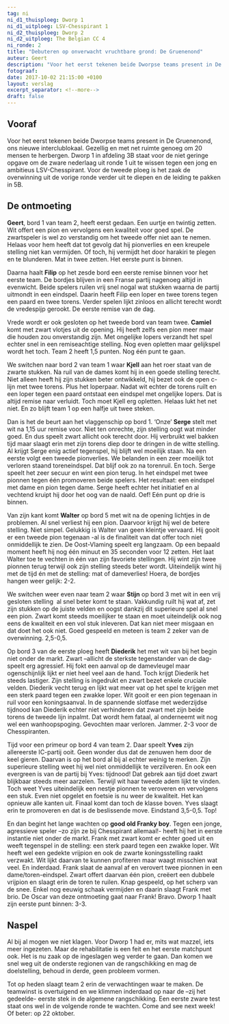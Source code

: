 ```yaml
---
tag: ni
ni_d1_thuisploeg: Dworp 1
ni_d1_uitploeg: LSV-Chesspirant 1
ni_d2_thuisploeg: Dworp 2
ni_d2_uitploeg: The Belgian CC 4
ni_ronde: 2
title: "Debuteren op onverwacht vruchtbare grond: De Gruenenond"
auteur: Geert
description: "Voor het eerst tekenen beide Dworpse teams present in De Gruenenond, ons nieuwe interclublokaal. Gezellig en met net ruimte genoeg om 20 mensen te herbergen."
fotograaf:
date: 2017-10-02 21:15:00 +0100
layout: verslag
excerpt_separator: <!--more-->
draft: false
---
```

## Vooraf

Voor het eerst tekenen beide Dworpse teams present in De Gruenenond, ons nieuwe interclublokaal. Gezellig en met net ruimte genoeg om 20 mensen te herbergen. Dworp 1 in afdeling 3B staat voor de niet geringe opgave om de zware nederlaag uit ronde 1 uit te wissen tegen een jong en ambitieus LSV-Chesspirant. Voor de tweede ploeg is het zaak de overwinning uit de vorige ronde verder uit te diepen en de leiding te pakken in 5B.<!--more-->

## De ontmoeting

**Geert**, bord 1 van team 2, heeft eerst gedaan. Een uurtje en twintig zetten. Wit offert een pion en vervolgens een kwaliteit voor goed spel. De zwartspeler is wel zo verstandig om het tweede offer niet aan te nemen. Helaas voor hem heeft dat tot gevolg dat hij pionverlies en een kreupele stelling niet kan vermijden. Of toch, hij vermijdt het door harakiri te plegen en te blunderen. Mat in twee zetten. Het eerste punt is binnen.

Daarna haalt **Filip** op het zesde bord een eerste remise binnen voor het eerste team. De bordjes blijven in een Franse partij nagenoeg altijd in evenwicht. Beide spelers ruilen vrij snel nogal wat stukken waarna de partij uitmondt in een eindspel. Daarin heeft Filip een loper en twee torens tegen een paard en twee torens. Verder spelen lijkt zinloos en allicht terecht wordt de vredespijp gerookt. De eerste remise van de dag.

Vrede wordt er ook gesloten op het tweede bord van team twee. **Camiel** komt met zwart vlotjes uit de opening. Hij heeft zelfs een pion meer maar die houden zou onverstandig zijn. Met ongelijke lopers verzandt het spel echter snel in een remiseachtige stelling. Nog even opletten maar gelijkspel wordt het toch. Team 2 heeft 1,5 punten. Nog één punt te gaan.

We switchen naar bord 2 van team 1 waar **Kjell** aan het roer staat van de zwarte stukken. Na ruil van de dames komt hij in een goede stelling terecht. Niet alleen heeft hij zijn stukken beter ontwikkeld, hij bezet ook de open c-lijn met twee torens. Plus het loperpaar. Nadat wit echter de torens ruilt en een loper tegen een paard ontstaat een eindspel met ongelijke lopers. Dat is altijd remise naar verluidt. Toch moet Kjell erg opletten. Helaas lukt het net niet. En zo blijft team 1 op een halfje uit twee steken.

Dan is het de beurt aan het vlaggenschip op bord 1. ‘Onze’ **Serge** stelt met wit na 1,15 uur remise voor. Niet ten onrechte, zijn stelling oogt wat minder goed. En dus speelt zwart allicht ook terecht door. Hij verbruikt wel bakken tijd maar slaagt erin met zijn torens diep door te dringen in de witte stelling. Al krijgt Serge enig actief tegenspel, hij blijft wel moeilijk staan. Na een eerste volgt een tweede pionverlies. We belanden in een zeer moeilijk tot verloren staand toreneindspel. Dat blijf ook zo na torenruil. En toch. Serge speelt het zeer secuur en wint een pion terug. In het eindspel met twee pionnen tegen één promoveren beide spelers. Het resultaat: een eindspel met dame en pion tegen dame. Serge heeft echter het initiatief en al vechtend kruipt hij door het oog van de naald. Oef! Eén punt op drie is binnen.

Van zijn kant komt **Walter** op bord 5 met wit na de opening lichtjes in de problemen. Al snel verliest hij een pion. Daarvoor krijgt hij wel de betere stelling. Niet simpel. Gelukkig is Walter van geen kleintje vervaard. Hij gooit er een tweede pion tegenaan -al is de finaliteit van dat offer toch niet onmiddellijk te zien. De Oost-Vlaming speelt erg langzaam. Op een bepaald moment heeft hij nog één minuut en 35 seconden voor 12 zetten. Het laat Walter toe te vechten in één van zijn favoriete stellingen. Hij wint zijn twee pionnen terug terwijl ook zijn stelling steeds beter wordt. Uiteindelijk wint hij met de tijd én met de stelling: mat of dameverlies! Hoera, de bordjes hangen weer gelijk: 2-2.

We switchen weer even naar team 2 waar **Stijn** op bord 3 met wit in een vrij gesloten stelling  al snel beter komt te staan. Vakkundig ruilt hij wat af, zet zijn stukken op de juiste velden en oogst dankzij dit superieure spel al snel een pion. Zwart komt steeds moeilijker te staan en moet uiteindelijk ook nog eens de kwaliteit en een vol stuk inleveren. Dat kan niet meer misgaan en dat doet het ook niet. Goed gespeeld en meteen is team 2 zeker van de overwinning. 2,5-0,5.

Op bord 3 van de eerste ploeg heeft **Diederik** het met wit van bij het begin niet onder de markt. Zwart –allicht de sterkste tegenstander van de dag- speelt erg agressief. Hij fokt een aanval op de damevleugel maar ogenschijnlijk lijkt er niet heel veel aan de hand. Toch krijgt Diederik het steeds lastiger. Zijn stelling is ingedrukt en zwart bezet enkele cruciale velden. Diederik vecht terug en lijkt wat meer vat op het spel te krijgen met een sterk paard tegen een zwakke loper. Wit gooit er een pion tegenaan in ruil voor een koningsaanval. In de spannende slotfase met wederzijdse tijdnood kan Diederik echter niet verhinderen dat zwart met zijn beide torens de tweede lijn inpalmt. Dat wordt hem fataal, al onderneemt wit nog wel een wanhoopspoging. Gevochten maar verloren. Jammer. 2-3 voor de Chesspiranten.

Tijd voor een primeur op bord 4 van team 2. Daar speelt **Yves** zijn allereerste IC-partij ooit. Geen wonder dus dat de zenuwen hem door de keel gieren. Daarvan is op het bord al bij al echter weinig te merken. Zijn superieure stelling weet hij wel niet onmiddellijk te verzilveren. En ook een evergreen is van de partij bij Yves: tijdnood! Dat gebrek aan tijd doet zwart blijkbaar steeds meer aarzelen. Terwijl wit haar tweede adem lijkt te vinden. Toch weet Yves uiteindelijk een nestje pionnen te veroveren en vervolgens een stuk. Even niet opgelet en foetsie is nu weer de kwaliteit. Het kan opnieuw alle kanten uit. Finaal komt dan toch de klasse boven. Yves slaagt erin te promoveren en dat is de beslissende move. Eindstand 3,5-0,5. Top!

En dan begint het lange wachten op **good old Franky boy**. Tegen een jonge, agressieve speler –zo zijn ze bij Chesspirant allemaal!- heeft hij het in eerste instantie niet onder de markt. Frank met zwart komt er echter goed uit en weeft tegenspel in de stelling: een sterk paard tegen een zwakke loper. Wit heeft wel een gedekte vrijpion en ook de zwarte koningsstelling raakt verzwakt. Wit lijkt daarvan te kunnen profiteren maar waagt misschien wat veel. En inderdaad. Frank slaat de aanval af en verovert twee pionnen in een dame/toren-eindspel. Zwart offert daarvan één pion, creëert een dubbele vrijpion en slaagt erin de toren te ruilen. Knap gespeeld, op het scherp van de snee. Enkel nog eeuwig schaak vermijden en daarin slaagt Frank met brio. De Oscar van deze ontmoeting gaat naar Frank! Bravo. Dworp 1 haalt zijn eerste punt binnen: 3-3.

## Naspel

Al bij al mogen we niet klagen. Voor Dworp 1 had er, mits wat mazzel, iets meer ingezeten. Maar de rehabilitatie is een feit en het eerste matchpunt ook. Het is nu zaak op de ingeslagen weg verder te gaan. Dan komen we snel weg uit de onderste regionen van de rangschikking en mag de doelstelling, behoud in derde, geen probleem vormen.

Tot op heden slaagt team 2 erin de verwachtingen waar te maken. De teamwinst is overtuigend en we klimmen inderdaad op naar de –zij het gedeelde- eerste stek in de algemene rangschikking. Een eerste zware test staat ons wel in de volgende ronde te wachten. Come and see next week! Of beter: op 22 oktober.
